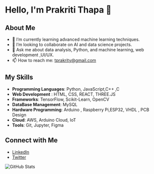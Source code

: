 # Hello, I'm Prakriti Thapa 👋

## About Me
- 🌱 I’m currently learning advanced machine learning techniques.
- 👯 I’m looking to collaborate on AI and data science projects.
- 💬 Ask me about data analysis, Python, and machine learning, web development ,UI/UX.
- 📫 How to reach me: tprakrity@gmail.com

## My Skills
- **Programming Languages**: Python, JavaScript,C++ ,C
- **Web Development** : HTML, CSS, REACT, THREE.JS 
- **Frameworks**: TensorFlow, Scikit-Learn, OpenCV
- **DataBase Management**: MySQL
- **Hardware Programming**: Arduino , Raspberry Pi,ESP32,  VHDL , PCB Design
- **Cloud**: AWS, Arduino Cloud, IoT
- **Tools**: Git, Jupyter, Figma 



## Connect with Me
- [LinkedIn](https://www.linkedin.com/in/prakriti-thapa-497a742b9/)
- [Twitter](https://x.com/Prakkks_)


![GitHub Stats](https://github-readme-stats.vercel.app/api?username=Prakkks&show_icons=true)
